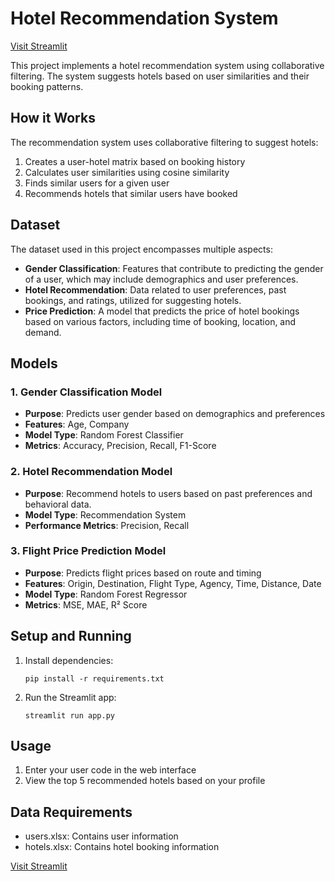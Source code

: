 # Hotel Recommendation System 

[Visit Streamlit](https://hotelrecommendation-ltff985abrt4wsuoqog4l2.streamlit.app/)

This project implements a hotel recommendation system using collaborative filtering. The system suggests hotels based on user similarities and their booking patterns.

## How it Works
The recommendation system uses collaborative filtering to suggest hotels:
1. Creates a user-hotel matrix based on booking history
2. Calculates user similarities using cosine similarity
3. Finds similar users for a given user
4. Recommends hotels that similar users have booked

## Dataset
The dataset used in this project encompasses multiple aspects:

- **Gender Classification**: Features that contribute to predicting the gender of a user, which may include demographics and user preferences.
- **Hotel Recommendation**: Data related to user preferences, past bookings, and ratings, utilized for suggesting hotels.
- **Price Prediction**: A model that predicts the price of hotel bookings based on various factors, including time of booking, location, and demand.


## Models

### 1. Gender Classification Model
- **Purpose**: Predicts user gender based on demographics and preferences
- **Features**: Age, Company
- **Model Type**: Random Forest Classifier
- **Metrics**: Accuracy, Precision, Recall, F1-Score

### 2. Hotel Recommendation Model
- **Purpose**: Recommend hotels to users based on past preferences and behavioral data.
- **Model Type**: Recommendation System
- **Performance Metrics**: Precision, Recall

### 3. Flight Price Prediction Model
- **Purpose**: Predicts flight prices based on route and timing
- **Features**: Origin, Destination, Flight Type, Agency, Time, Distance, Date
- **Model Type**: Random Forest Regressor
- **Metrics**: MSE, MAE, R² Score

## Setup and Running
1. Install dependencies:
   ```
   pip install -r requirements.txt
   ```

2. Run the Streamlit app:
   ```
   streamlit run app.py
   ```

## Usage
1. Enter your user code in the web interface
2. View the top 5 recommended hotels based on your profile

## Data Requirements
- users.xlsx: Contains user information
- hotels.xlsx: Contains hotel booking information

[Visit Streamlit](https://hotelrecommendation-ltff985abrt4wsuoqog4l2.streamlit.app/)
